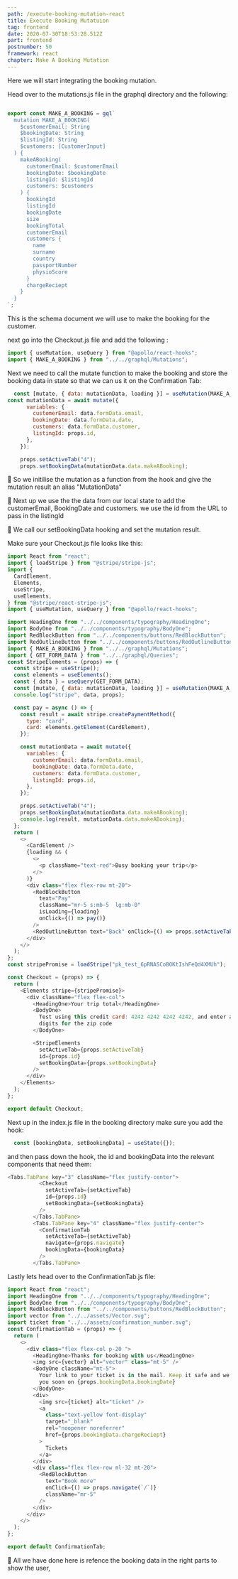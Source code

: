 ```yaml
---
path: /execute-booking-mutation-react
title: Execute Booking Mutatuion
tag: frontend
date: 2020-07-30T18:53:28.512Z
part: frontend
postnumber: 50
framework: react
chapter: Make A Booking Mutation
---
```

Here we will start integrating the booking mutation.

Head over to the mutations.js file in the graphql directory and the following:

```javascript

export const MAKE_A_BOOKING = gql`
  mutation MAKE_A_BOOKING(
    $customerEmail: String
    $bookingDate: String
    $listingId: String
    $customers: [CustomerInput]
  ) {
    makeABooking(
      customerEmail: $customerEmail
      bookingDate: $bookingDate
      listingId: $listingId
      customers: $customers
    ) {
      bookingId
      listingId
      bookingDate
      size
      bookingTotal
      customerEmail
      customers {
        name
        surname
        country
        passportNumber
        physioScore
      }
      chargeReciept
    }
  }
`;
```

This is the schema document we will use to make the booking for the customer. 



next go into the Checkout.js file and add the following :

```javascript
import { useMutation, useQuery } from "@apollo/react-hooks";
import { MAKE_A_BOOKING } from "../../graphql/Mutations";

```

Next we need to call the mutate function to make the booking and store the booking data in state so that we can us it on the Confirmation Tab:

```javascript
  const [mutate, { data: mutationData, loading }] = useMutation(MAKE_A_BOOKING);
const mutationData = await mutate({
      variables: {
        customerEmail: data.formData.email,
        bookingDate: data.formData.date,
        customers: data.formData.customer,
        listingId: props.id,
      },
    });

    props.setActiveTab("4");
    props.setBookingData(mutationData.data.makeABooking);
```



🍷 So we initilise the mutation as a function from the hook and give the mutation result an alias "MutationData"

🍷   Next up we use the the data from our local state to add the customerEmail, BookingDate and customers. we use the id from the URL to pass in the listingId

🍷   We call our setBookingData hooking and set the mutation result.

Make sure your Checkout.js file looks like this:

```javascript
import React from "react";
import { loadStripe } from "@stripe/stripe-js";
import {
  CardElement,
  Elements,
  useStripe,
  useElements,
} from "@stripe/react-stripe-js";
import { useMutation, useQuery } from "@apollo/react-hooks";

import HeadingOne from "../../components/typography/HeadingOne";
import BodyOne from "../../components/typography/BodyOne";
import RedBlockButton from "../../components/buttons/RedBlockButton";
import RedOutlineButton from "../../components/buttons/RedOutlineButton";
import { MAKE_A_BOOKING } from "../../graphql/Mutations";
import { GET_FORM_DATA } from "../../graphql/Queries";
const StripeElements = (props) => {
  const stripe = useStripe();
  const elements = useElements();
  const { data } = useQuery(GET_FORM_DATA);
  const [mutate, { data: mutationData, loading }] = useMutation(MAKE_A_BOOKING);
  console.log("stripe", data, props);

  const pay = async () => {
    const result = await stripe.createPaymentMethod({
      type: "card",
      card: elements.getElement(CardElement),
    });

    const mutationData = await mutate({
      variables: {
        customerEmail: data.formData.email,
        bookingDate: data.formData.date,
        customers: data.formData.customer,
        listingId: props.id,
      },
    });

    props.setActiveTab("4");
    props.setBookingData(mutationData.data.makeABooking);
    console.log(result, mutationData.data.makeABooking);
  };
  return (
    <>
      <CardElement />
      {loading && (
        <>
          <p className="text-red">Busy booking your trip</p>
        </>
      )}
      <div class="flex flex-row mt-20">
        <RedBlockButton
          text="Pay"
          className="mr-5 s:mb-5  lg:mb-0"
          isLoading={loading}
          onClick={() => pay()}
        />
        <RedOutlineButton text="Back" onClick={() => props.setActiveTab("2")} />
      </div>
    </>
  );
};
const stripePromise = loadStripe("pk_test_6pRNASCoBOKtIshFeQd4XMUh");

const Checkout = (props) => {
  return (
    <Elements stripe={stripePromise}>
      <div className="flex flex-col">
        <HeadingOne>Your trip total</HeadingOne>
        <BodyOne>
          Test using this credit card: 4242 4242 4242 4242, and enter any 5
          digits for the zip code
        </BodyOne>

        <StripeElements
          setActiveTab={props.setActiveTab}
          id={props.id}
          setBookingData={props.setBookingData}
        />
      </div>
    </Elements>
  );
};

export default Checkout;

```

Next up in the index.js file in the booking directory make sure you add the hook:

```javascript
  const [bookingData, setBookingData] = useState({});

```

and then pass down the hook, the id and bookingData into the relevant components that need them:

```javascript
<Tabs.TabPane key="3" className="flex justify-center">
          <Checkout
            setActiveTab={setActiveTab}
            id={props.id}
            setBookingData={setBookingData}
          />
        </Tabs.TabPane>
        <Tabs.TabPane key="4" className="flex justify-center">
          <ConfirmationTab
            setActiveTab={setActiveTab}
            navigate={props.navigate}
            bookingData={bookingData}
          />
        </Tabs.TabPane>
```

Lastly lets head over to the ConfirmationTab.js file: 

```javascript
import React from "react";
import HeadingOne from "../../components/typography/HeadingOne";
import BodyOne from "../../components/typography/BodyOne";
import RedBlockButton from "../../components/buttons/RedBlockButton";
import vector from "../../assets/Vector.svg";
import ticket from "../../assets/confirmation_number.svg";
const ConfirmationTab = (props) => {
  return (
    <>
      <div class="flex flex-col p-20 ">
        <HeadingOne>Thanks for booking with us</HeadingOne>
        <img src={vector} alt="vector" class="mt-5" />
        <BodyOne className="mt-5">
          Your link to your ticket is in the mail. Keep it safe and we will see
          you soon on {props.bookingData.bookingDate}
        </BodyOne>
        <div>
          <img src={ticket} alt="ticket" />
          <a
            class="text-yellow font-display"
            target="_blank"
            rel="noopener noreferrer"
            href={props.bookingData.chargeReciept}
          >
            Tickets
          </a>
        </div>
        <div class="flex flex-row ml-32 mt-20">
          <RedBlockButton
            text="Book more"
            onClick={() => props.navigate(`/`)}
            className="mr-5"
          />
        </div>
      </div>
    </>
  );
};

export default ConfirmationTab;

```

🍷  All we have done here is refence the booking data in the right parts to show the user,